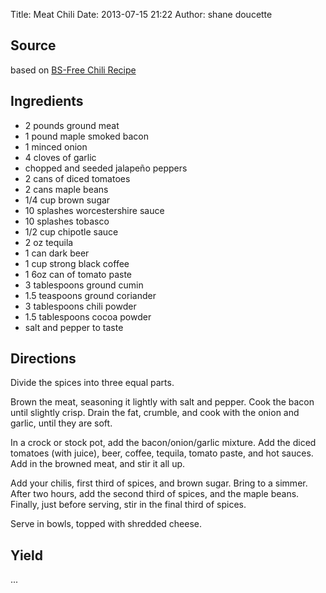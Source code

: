 Title: Meat Chili 
Date: 2013-07-15 21:22 
Author: shane doucette  

## Source
based on [BS-Free Chili Recipe](http://foodists.ca/2009/09/25/bullshit-free-moose-chili-recipe.html)

## Ingredients
+ 2 pounds ground meat
+ 1 pound maple smoked bacon
+ 1 minced onion
+ 4 cloves of garlic
+ chopped and seeded jalapeño peppers
+ 2 cans of diced tomatoes
+ 2 cans maple beans
+ 1/4 cup brown sugar
+ 10 splashes worcestershire sauce
+ 10 splashes tobasco
+ 1/2 cup chipotle sauce
+ 2 oz tequila
+ 1 can dark beer
+ 1 cup strong black coffee
+ 1 6oz can of tomato paste
+ 3 tablespoons ground cumin
+ 1.5 teaspoons ground coriander
+ 3 tablespoons chili powder
+ 1.5 tablespoons cocoa powder
+ salt and pepper to taste


## Directions
Divide the spices into three equal parts. 

Brown the meat, seasoning it lightly with salt and pepper.  Cook the bacon until slightly crisp.  Drain the fat, crumble, and cook with the onion and garlic, until they are soft. 

In a crock or stock pot, add the bacon/onion/garlic mixture.  Add the diced tomatoes (with juice), beer, coffee, tequila, tomato paste, and hot sauces.  Add in the browned meat, and stir it all up.

Add your chilis, first third of spices, and brown sugar.  Bring to a simmer.  After two hours, add the second third of spices, and the maple beans.  Finally, just before serving, stir in the final third of spices.  

Serve in bowls, topped with shredded cheese.

## Yield
...
